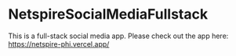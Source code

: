 # NetspireSocialMediaFullstack

This is a full-stack social media app. Please check out the app here: https://netspire-phi.vercel.app/ 
